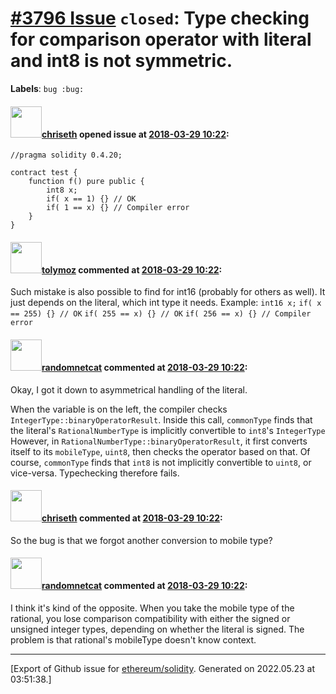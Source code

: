 # [\#3796 Issue](https://github.com/ethereum/solidity/issues/3796) `closed`: Type checking for comparison operator with literal and int8 is not symmetric.
**Labels**: `bug :bug:`


#### <img src="https://avatars.githubusercontent.com/u/9073706?v=4" width="50">[chriseth](https://github.com/chriseth) opened issue at [2018-03-29 10:22](https://github.com/ethereum/solidity/issues/3796):

```
//pragma solidity 0.4.20;

contract test {
    function f() pure public {
        int8 x;
        if( x == 1) {} // OK
        if( 1 == x) {} // Compiler error
    }
}
```

#### <img src="https://avatars.githubusercontent.com/u/37876612?v=4" width="50">[tolymoz](https://github.com/tolymoz) commented at [2018-03-29 10:22](https://github.com/ethereum/solidity/issues/3796#issuecomment-377197030):

Such mistake is also possible to find for int16 (probably for others as well). It just depends on the literal, which int type it needs.
Example:
        `int16 x;`
        `if( x == 255) {} // OK`
        `if( 255 == x) {} // OK`
        `if( 256 == x) {} // Compiler error`

#### <img src="https://avatars.githubusercontent.com/u/1988485?v=4" width="50">[randomnetcat](https://github.com/randomnetcat) commented at [2018-03-29 10:22](https://github.com/ethereum/solidity/issues/3796#issuecomment-377320621):

Okay, I got it down to asymmetrical handling of the literal.

When the variable is on the left, the compiler checks `IntegerType::binaryOperatorResult`. Inside this call, `commonType` finds that the literal's `RationalNumberType` is implicitly convertible to `int8`'s `IntegerType` However, in `RationalNumberType::binaryOperatorResult`, it first converts itself to its `mobileType`, `uint8`, then checks the operator based on that. Of course, `commonType` finds that `int8` is not implicitly convertible to `uint8`, or vice-versa. Typechecking therefore fails.

#### <img src="https://avatars.githubusercontent.com/u/9073706?v=4" width="50">[chriseth](https://github.com/chriseth) commented at [2018-03-29 10:22](https://github.com/ethereum/solidity/issues/3796#issuecomment-377359230):

So the bug is that we forgot another conversion to mobile type?

#### <img src="https://avatars.githubusercontent.com/u/1988485?v=4" width="50">[randomnetcat](https://github.com/randomnetcat) commented at [2018-03-29 10:22](https://github.com/ethereum/solidity/issues/3796#issuecomment-377370615):

I think it's kind of the opposite. When you take the mobile type of the rational, you lose comparison compatibility with either the signed or unsigned integer types, depending on whether the literal is signed. The problem is that rational's mobileType doesn't know context.


-------------------------------------------------------------------------------



[Export of Github issue for [ethereum/solidity](https://github.com/ethereum/solidity). Generated on 2022.05.23 at 03:51:38.]
